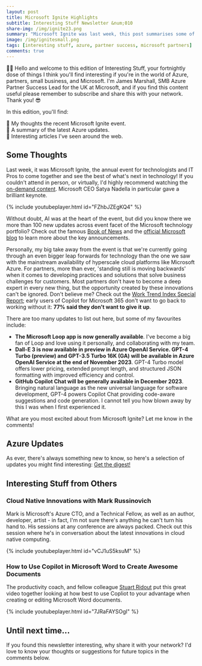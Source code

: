 ```yaml
---
layout: post
title: Microsoft Ignite Highlights
subtitle: Interesting Stuff Newsletter &num;010
share-img: /img/ignite23.png
summary: "Microsoft Ignite was last week, this post summarises some of the highlights and how they're relevant to Microsoft partners."
image: /img/ignitesmall.png
tags: [interesting stuff, azure, partner success, microsoft partners]
comments: true
---
```


👋🏻 Hello and welcome to this edition of Interesting Stuff, your fortnightly dose of things I think you'll find interesting if you're in the world of Azure, partners, small business, and Microsoft. I'm James Marshall, SMB Azure Partner Success Lead for the UK at Microsoft, and if you find this content useful please remember to subscribe and share this with your network. Thank you! 😎

In this edition, you'll find:

💭 My thoughts the recent Microsoft Ignite event.<br>
📝 A summary of the latest Azure updates.<br>
📰 Interesting articles I've seen around the web.<br>

## Some Thoughts

Last week, it was Microsoft Ignite, the annual event for technologists and IT Pros to come together and see the best of what's next in technology! If you couldn't attend in person, or virtually, I'd highly recommend watching the [on-demand content](https://ignite.microsoft.com/en-US/sessions). Microsoft CEO Satya Nadella in particular gave a brilliant keynote.

{% include youtubeplayer.html id="FZhbJZEgKQ4" %}

Without doubt, AI was at the heart of the event, but did you know there we more than 100 new updates across event facet of the Microsoft technology portfolio? Check out the famous [Book of News](https://news.microsoft.com/ignite-2023-book-of-news/) and the [official Microsoft blog](https://blogs.microsoft.com/blog/2023/11/15/microsoft-ignite-2023-ai-transformation-and-the-technology-driving-change/) to learn more about the key announcements.

Personally, my big take away from the event is that we're currently going through an even bigger leap forwards for technology than the one we saw with the mainstream availability of hyperscale cloud platforms like Microsoft Azure.
For partners, more than ever, 'standing still is moving backwards' when it comes to developing practices and solutions that solve business challenges for customers. Most partners don't have to become a deep expert in every new thing, but the opportunity created by these innovations can't be ignored. Don't believe me? Check out the [Work Trend Index Special Report](https://www.microsoft.com/en-us/worklab/work-trend-index/copilots-earliest-users-teach-us-about-generative-ai-at-work); early users of Copilot for Microsoft 365 don't want to go back to working without it: **77% said they don't want to give it up**.

There are too many updates to list out here, but some of my favourites include:
- **The Microsoft Loop app is now generally available**. I've become a big fan of Loop and love using it personally, and collaborating with my team.
- **Dall-E 3 is now available in preview in Azure OpenAI Service. GPT-4 Turbo (preview) and GPT-3.5 Turbo 16K (GA) will be available in Azure OpenAI Service at the end of November 2023**. GPT-4 Turbo model offers lower pricing, extended prompt length, and structured JSON formatting with improved efficiency and control.
- **GitHub Copilot Chat will be generally available in December 2023**. Bringing natural language as the new universal language for software development,  GPT-4 powers Copilot Chat providing code-aware suggestions and code generation. I cannot tell you how blown away by this I was when I first experienced it.

What are you most excited about from Microsoft Ignite? Let me know in the comments!

## Azure Updates

As ever, there's always something new to know, so here's a selection of updates you might find interesting: [Get the digest!](https://www.linkedin.com/smart-links/AQF9S_4mgULECQ)

## Interesting Stuff from Others

### Cloud Native Innovations with Mark Russinovich

Mark is Microsoft's Azure CTO, and a Technical Fellow, as well as an author, developer, artist - in fact, I'm not sure there's anything he can't turn his hand to. His sessions at any conference are always packed. Check out this session where he's in conversation about the latest innovations in cloud native computing.

{% include youtubeplayer.html id="vCJ1uS5ksuM" %}

### How to Use Copilot in Microsoft Word to Create Awesome Documents

The productivity coach, and fellow colleague [Stuart Ridout](https://www.linkedin.com/in/stuartmridout?miniProfileUrn=urn%3Ali%3Afs_miniProfile%3AACoAAAEvWZwBUJVQpgwHqI_46CzbCj0C1B1ZGfo&lipi=urn%3Ali%3Apage%3Ad_flagship3_pulse_read%3BokUW2YhkQAmESamdrNdhgg%3D%3D) put this great video together looking at how best to use Copliot to your advantage when creating or editing Microsoft Word documents.

{% include youtubeplayer.html id="7JRaFAYSOgI" %}

## Until next time...

If you found this newsletter interesting, why share it with your network? I'd love to know your thoughts or suggestions for future topics in the comments below.